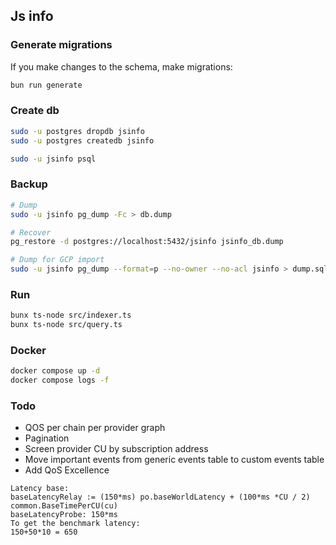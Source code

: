 ## Js info

### Generate migrations
If you make changes to the schema, make migrations:
```bash
bun run generate
```

### Create db
```bash
sudo -u postgres dropdb jsinfo
sudo -u postgres createdb jsinfo

sudo -u jsinfo psql
```

### Backup
```bash
# Dump
sudo -u jsinfo pg_dump -Fc > db.dump

# Recover
pg_restore -d postgres://localhost:5432/jsinfo jsinfo_db.dump 

# Dump for GCP import
sudo -u jsinfo pg_dump --format=p --no-owner --no-acl jsinfo > dump.sql
```

### Run
``` bash
bunx ts-node src/indexer.ts
bunx ts-node src/query.ts 
```

### Docker
```bash
docker compose up -d
docker compose logs -f
```

### Todo
* QOS per chain per provider graph
* Pagination
* Screen provider CU by subscription address
* Move important events from generic events table to custom events table
* Add QoS Excellence
```
Latency base:
baseLatencyRelay := (150*ms) po.baseWorldLatency + (100*ms *CU / 2) common.BaseTimePerCU(cu)
baseLatencyProbe: 150*ms
To get the benchmark latency:
150+50*10 = 650
```
